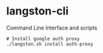 # langston-cli
Command Line Interface and scripts

```shell
# Install google auth proxy
./langston.sh install auth-proxy
```